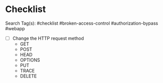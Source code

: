 # Checklist

Search Tag(s): #checklist #broken-access-control #authorization-bypass #webapp

- [ ] Change the HTTP request method
	- GET
	- POST
	- HEAD
	- OPTIONS
	- PUT
	- TRACE
	- DELETE